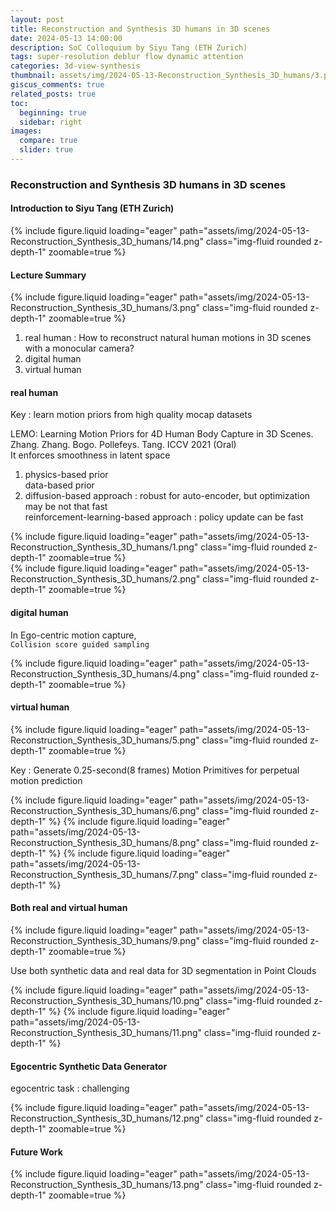 ```yaml
---
layout: post
title: Reconstruction and Synthesis 3D humans in 3D scenes
date: 2024-05-13 14:00:00
description: SoC Colloquium by Siyu Tang (ETH Zurich)
tags: super-resolution deblur flow dynamic attention
categories: 3d-view-synthesis
thumbnail: assets/img/2024-05-13-Reconstruction_Synthesis_3D_humans/3.png
giscus_comments: true
related_posts: true
toc:
  beginning: true
  sidebar: right
images:
  compare: true
  slider: true
---
```


### Reconstruction and Synthesis 3D humans in 3D scenes

#### Introduction to Siyu Tang (ETH Zurich)
 
<div class="row mt-3">
    <div class="col-sm mt-3 mt-md-0">
        {% include figure.liquid loading="eager" path="assets/img/2024-05-13-Reconstruction_Synthesis_3D_humans/14.png" class="img-fluid rounded z-depth-1" zoomable=true %}
    </div>
</div>

#### Lecture Summary

<div class="row mt-3">
    <div class="col-sm mt-3 mt-md-0">
        {% include figure.liquid loading="eager" path="assets/img/2024-05-13-Reconstruction_Synthesis_3D_humans/3.png" class="img-fluid rounded z-depth-1" zoomable=true %}
    </div>
</div>

1. real human : How to reconstruct natural human motions in 3D scenes with a monocular camera?  
2. digital human
3. virtual human  

#### real human

Key : learn motion priors from high quality mocap datasets  

LEMO: Learning Motion Priors for 4D Human Body Capture in 3D Scenes. Zhang. Zhang. Bogo. Pollefeys. Tang. ICCV 2021 (Oral)  
It enforces smoothness in latent space  

1. physics-based prior  
data-based prior  
2. diffusion-based approach : robust for auto-encoder, but optimization may be not that fast  
reinforcement-learning-based approach : policy update can be fast  

<div class="row mt-3">
    <div class="col-sm mt-3 mt-md-0">
        {% include figure.liquid loading="eager" path="assets/img/2024-05-13-Reconstruction_Synthesis_3D_humans/1.png" class="img-fluid rounded z-depth-1" zoomable=true %}
    </div>
</div>

<div class="row mt-3">
    <div class="col-sm mt-3 mt-md-0">
        {% include figure.liquid loading="eager" path="assets/img/2024-05-13-Reconstruction_Synthesis_3D_humans/2.png" class="img-fluid rounded z-depth-1" zoomable=true %}
    </div>
</div>

#### digital human

In Ego-centric motion capture,  
`Collision score guided sampling`  

<div class="row mt-3">
    <div class="col-sm mt-3 mt-md-0">
        {% include figure.liquid loading="eager" path="assets/img/2024-05-13-Reconstruction_Synthesis_3D_humans/4.png" class="img-fluid rounded z-depth-1" zoomable=true %}
    </div>
</div>

#### virtual human

<div class="row mt-3">
    <div class="col-sm mt-3 mt-md-0">
        {% include figure.liquid loading="eager" path="assets/img/2024-05-13-Reconstruction_Synthesis_3D_humans/5.png" class="img-fluid rounded z-depth-1" zoomable=true %}
    </div>
</div>

Key : Generate 0.25-second(8 frames) Motion Primitives for perpetual motion prediction  

<swiper-container keyboard="true" navigation="true" pagination="true" pagination-clickable="true" pagination-dynamic-bullets="true" rewind="true">
  <swiper-slide>{% include figure.liquid loading="eager" path="assets/img/2024-05-13-Reconstruction_Synthesis_3D_humans/6.png" class="img-fluid rounded z-depth-1" %}</swiper-slide>
  <swiper-slide>{% include figure.liquid loading="eager" path="assets/img/2024-05-13-Reconstruction_Synthesis_3D_humans/8.png" class="img-fluid rounded z-depth-1" %}</swiper-slide>
  <swiper-slide>{% include figure.liquid loading="eager" path="assets/img/2024-05-13-Reconstruction_Synthesis_3D_humans/7.png" class="img-fluid rounded z-depth-1" %}</swiper-slide>
</swiper-container>

#### Both real and virtual human

<div class="row mt-3">
    <div class="col-sm mt-3 mt-md-0">
        {% include figure.liquid loading="eager" path="assets/img/2024-05-13-Reconstruction_Synthesis_3D_humans/9.png" class="img-fluid rounded z-depth-1" zoomable=true %}
    </div>
</div>

Use both synthetic data and real data for 3D segmentation in Point Clouds  

<swiper-container keyboard="true" navigation="true" pagination="true" pagination-clickable="true" pagination-dynamic-bullets="true" rewind="true">
  <swiper-slide>{% include figure.liquid loading="eager" path="assets/img/2024-05-13-Reconstruction_Synthesis_3D_humans/10.png" class="img-fluid rounded z-depth-1" %}</swiper-slide>
  <swiper-slide>{% include figure.liquid loading="eager" path="assets/img/2024-05-13-Reconstruction_Synthesis_3D_humans/11.png" class="img-fluid rounded z-depth-1" %}</swiper-slide>
</swiper-container>


#### Egocentric Synthetic Data Generator

egocentric task : challenging

<div class="row mt-3">
    <div class="col-sm mt-3 mt-md-0">
        {% include figure.liquid loading="eager" path="assets/img/2024-05-13-Reconstruction_Synthesis_3D_humans/12.png" class="img-fluid rounded z-depth-1" zoomable=true %}
    </div>
</div>

#### Future Work

<div class="row mt-3">
    <div class="col-sm mt-3 mt-md-0">
        {% include figure.liquid loading="eager" path="assets/img/2024-05-13-Reconstruction_Synthesis_3D_humans/13.png" class="img-fluid rounded z-depth-1" zoomable=true %}
    </div>
</div>
